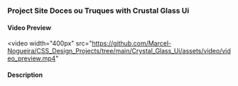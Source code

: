 ### Project Site Doces ou Truques with Crustal Glass Ui 

#### Video Preview

<video width="400px" src="https://github.com/Marcel-Nogueira/CSS_Design_Projects/tree/main/Crystal_Glass_Ui/assets/video/video_preview.mp4"
</video>

#### Description




